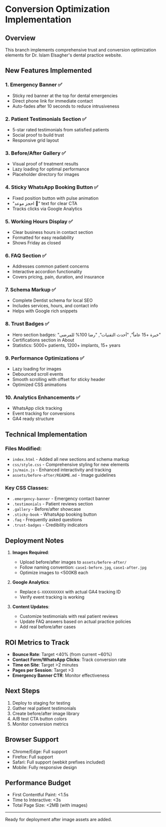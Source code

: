 # Conversion Optimization Implementation

## Overview
This branch implements comprehensive trust and conversion optimization elements for Dr. Islam Elsagher's dental practice website.

## New Features Implemented

### 1. **Emergency Banner** ✅
- Sticky red banner at the top for dental emergencies
- Direct phone link for immediate contact
- Auto-fades after 10 seconds to reduce intrusiveness

### 2. **Patient Testimonials Section** ✅
- 5-star rated testimonials from satisfied patients
- Social proof to build trust
- Responsive grid layout

### 3. **Before/After Gallery** ✅
- Visual proof of treatment results
- Lazy loading for optimal performance
- Placeholder directory for images

### 4. **Sticky WhatsApp Booking Button** ✅
- Fixed position button with pulse animation
- "احجز موعد 💬" text for clear CTA
- Tracks clicks via Google Analytics

### 5. **Working Hours Display** ✅
- Clear business hours in contact section
- Formatted for easy readability
- Shows Friday as closed

### 6. **FAQ Section** ✅
- Addresses common patient concerns
- Interactive accordion functionality
- Covers pricing, pain, duration, and insurance

### 7. **Schema Markup** ✅
- Complete Dentist schema for local SEO
- Includes services, hours, and contact info
- Helps with Google rich snippets

### 8. **Trust Badges** ✅
- Hero section badges: "خبرة +15 عاماً", "أحدث التقنيات", "رضا 100% للمرضى"
- Certifications section in About
- Statistics: 5000+ patients, 1200+ implants, 15+ years

### 9. **Performance Optimizations** ✅
- Lazy loading for images
- Debounced scroll events
- Smooth scrolling with offset for sticky header
- Optimized CSS animations

### 10. **Analytics Enhancements** ✅
- WhatsApp click tracking
- Event tracking for conversions
- GA4 ready structure

## Technical Implementation

### Files Modified:
- `index.html` - Added all new sections and schema markup
- `css/style.css` - Comprehensive styling for new elements
- `js/main.js` - Enhanced interactivity and tracking
- `assets/before-after/README.md` - Image guidelines

### Key CSS Classes:
- `.emergency-banner` - Emergency contact banner
- `.testimonials` - Patient reviews section
- `.gallery` - Before/after showcase
- `.sticky-book` - WhatsApp booking button
- `.faq` - Frequently asked questions
- `.trust-badges` - Credibility indicators

## Deployment Notes

1. **Images Required**:
   - Upload before/after images to `assets/before-after/`
   - Follow naming convention: `case1-before.jpg`, `case1-after.jpg`
   - Optimize images to <500KB each

2. **Google Analytics**:
   - Replace `G-XXXXXXXXXX` with actual GA4 tracking ID
   - Verify event tracking is working

3. **Content Updates**:
   - Customize testimonials with real patient reviews
   - Update FAQ answers based on actual practice policies
   - Add real before/after cases

## ROI Metrics to Track

- **Bounce Rate**: Target <40% (from current ~60%)
- **Contact Form/WhatsApp Clicks**: Track conversion rate
- **Time on Site**: Target >2 minutes
- **Pages per Session**: Target >3
- **Emergency Banner CTR**: Monitor effectiveness

## Next Steps

1. Deploy to staging for testing
2. Gather real patient testimonials
3. Create before/after image library
4. A/B test CTA button colors
5. Monitor conversion metrics

## Browser Support

- Chrome/Edge: Full support
- Firefox: Full support
- Safari: Full support (webkit prefixes included)
- Mobile: Fully responsive design

## Performance Budget

- First Contentful Paint: <1.5s
- Time to Interactive: <3s
- Total Page Size: <2MB (with images)

---

Ready for deployment after image assets are added.